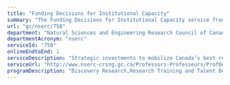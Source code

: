 ```yaml
---
title: "Funding Decisions for Institutional Capacity"
summary: "The Funding Decisions for Institutional Capacity service from Natural Sciences and Engineering Research Council of Canada is available end-to-end online, according to the GC Service Inventory."
url: "gc/nserc/758"
department: "Natural Sciences and Engineering Research Council of Canada"
departmentAcronym: "nserc"
serviceId: "758"
onlineEndtoEnd: 1
serviceDescription: "Strategic investments to mobilize Canada’s best research, development and entrepreneurial expertise and focus it on specific issues and strategic areas."
serviceUrl: "http://www.nserc-crsng.gc.ca/Professors-Professeurs/ProfDeadlines-ProfDatelimites_eng.asp#Innovation"
programDescription: "Discovery Research,Research Training and Talent Development,Research Partnerships"
---
```

